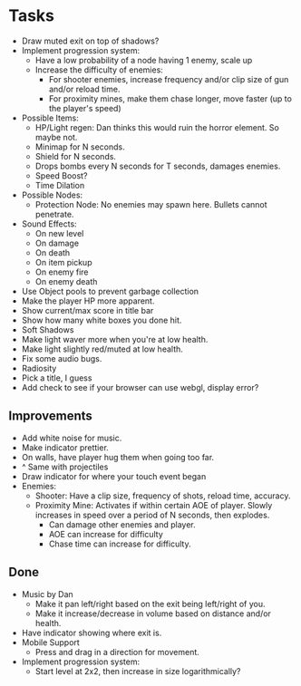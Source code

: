 Tasks
=====

 * Draw muted exit on top of shadows?
 * Implement progression system:
    * Have a low probability of a node having 1 enemy, scale up
    * Increase the difficulty of enemies:
        * For shooter enemies, increase frequency and/or clip size of gun and/or reload time.
        * For proximity mines, make them chase longer, move faster (up to the player's speed)
* Possible Items:
    * HP/Light regen: Dan thinks this would ruin the horror element.  So maybe not.
    * Minimap for N seconds.
    * Shield for N seconds.
    * Drops bombs every N seconds for T seconds, damages enemies.
    * Speed Boost?
    * Time Dilation
 * Possible Nodes:
    * Protection Node: No enemies may spawn here.  Bullets cannot penetrate.
 * Sound Effects:
    * On new level
    * On damage
    * On death
    * On item pickup
    * On enemy fire
    * On enemy death
 * Use Object pools to prevent garbage collection
 * Make the player HP more apparent.
 * Show current/max score in title bar
 * Show how many white boxes you done hit.
 * Soft Shadows
 * Make light waver more when you're at low health.
 * Make light slightly red/muted at low health.
 * Fix some audio bugs.
 * Radiosity
 * Pick a title, I guess
 * Add check to see if your browser can use webgl, display error?

## Improvements
 * Add white noise for music.
 * Make indicator prettier.
 * On walls, have player hug them when going too far.
 * ^ Same with projectiles
 * Draw indicator for where your touch event began
 * Enemies:
    * Shooter: Have a clip size, frequency of shots, reload time, accuracy.
    * Proximity Mine: Activates if within certain AOE of player.  Slowly increases in speed over a period of N seconds, then explodes.
        * Can damage other enemies and player.
        * AOE can increase for difficulty
        * Chase time can increase for difficulty.

## Done
 * Music by Dan
    * Make it pan left/right based on the exit being left/right of you.
    * Make it increase/decrease in volume based on distance and/or health.
 * Have indicator showing where exit is.
 * Mobile Support
    * Press and drag in a direction for movement.
 * Implement progression system:
    * Start level at 2x2, then increase in size logarithmically?